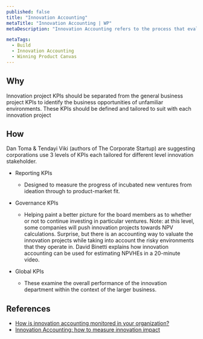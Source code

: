 ```yaml
---
published: false
title: "Innovation Accounting"
metaTitle: "Innovation Accounting | WP"
metaDescription: "Innovation Accounting refers to the process that evaluates the progress of innovation projects through relevant Key Performance Indicators(KPIs)"

metaTags:
  - Build
  - Innovation Accounting
  - Winning Product Canvas
---
```



## Why
Innovation project KPIs should be separated from the general business project KPIs to identify the business opportunities of unfamiliar environments. These KPIs should be defined and tailored to suit with each innovation project

## How

Dan Toma & Tendayi Viki (authors of The Corporate Startup) are suggesting corporations use 3 levels of KPIs each tailored for different level innovation stakeholder.

- Reporting KPIs

  - Designed to measure the progress of incubated new ventures from ideation through to product-market fit.

- Governance KPIs

  - Helping paint a better picture for the board members as to whether or not to continue investing in particular ventures. Note: at this level, some companies will push innovation projects towards NPV calculations. Surprise, but there is an accounting way to valuate the innovation projects while taking into account the risky environments that they operate in. David Binetti explains how innovation accounting can be used for estimating NPVHEs in a 20-minute video.

- Global KPIs
  - These examine the overall performance of the innovation department within the context of the larger business.

## References

- [How is innovation accounting monitored in your organization?](https://www.boardofinnovation.com/blog/innovation-accounting/)
- [Innovation Accounting: how to measure innovation impact](https://next.amsterdam/tools/innovation-accounting/)
